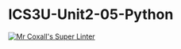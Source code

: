 # ICS3U-Unit2-05-Python

[![Mr Coxall's Super Linter](https://github.com/Tyler-Bell/ICS3U-Unit2-05-Python/workflows/Mr%20Coxall's%20Super%20Linter/badge.svg)](https://github.com/Tyler-Bell/ICS3U-Unit2-05-Python/actions/)
